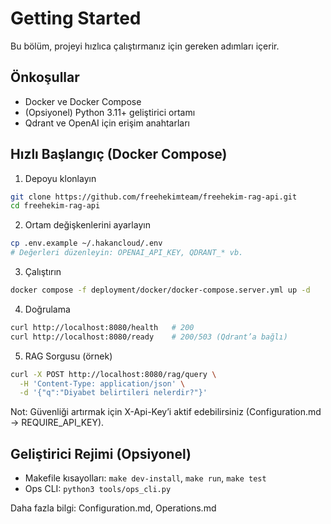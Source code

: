 # Getting Started

Bu bölüm, projeyi hızlıca çalıştırmanız için gereken adımları içerir.

## Önkoşullar
- Docker ve Docker Compose
- (Opsiyonel) Python 3.11+ geliştirici ortamı
- Qdrant ve OpenAI için erişim anahtarları

## Hızlı Başlangıç (Docker Compose)
1) Depoyu klonlayın
```bash
git clone https://github.com/freehekimteam/freehekim-rag-api.git
cd freehekim-rag-api
```

2) Ortam değişkenlerini ayarlayın
```bash
cp .env.example ~/.hakancloud/.env
# Değerleri düzenleyin: OPENAI_API_KEY, QDRANT_* vb.
```

3) Çalıştırın
```bash
docker compose -f deployment/docker/docker-compose.server.yml up -d
```

4) Doğrulama
```bash
curl http://localhost:8080/health   # 200
curl http://localhost:8080/ready    # 200/503 (Qdrant’a bağlı)
```

5) RAG Sorgusu (örnek)
```bash
curl -X POST http://localhost:8080/rag/query \
  -H 'Content-Type: application/json' \
  -d '{"q":"Diyabet belirtileri nelerdir?"}'
```

Not: Güvenliği artırmak için X-Api-Key’i aktif edebilirsiniz (Configuration.md → REQUIRE_API_KEY).

## Geliştirici Rejimi (Opsiyonel)
- Makefile kısayolları: `make dev-install`, `make run`, `make test`
- Ops CLI: `python3 tools/ops_cli.py`

Daha fazla bilgi: Configuration.md, Operations.md

